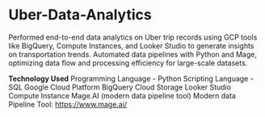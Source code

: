 # Uber-Data-Analytics
Performed end-to-end data analytics on Uber trip records using GCP tools like BigQuery, Compute Instances, and Looker Studio to generate insights on transportation trends. Automated data pipelines with Python and Mage, optimizing data flow and processing efficiency for large-scale datasets.


**Technology Used**
Programming Language - Python
Scripting Language - SQL
Google Cloud Platform
BigQuery
Cloud Storage
Looker Studio
Compute Instance
Mage.AI (modern data pipeline tool)
Modern data Pipeline Tool: https://www.mage.ai/

